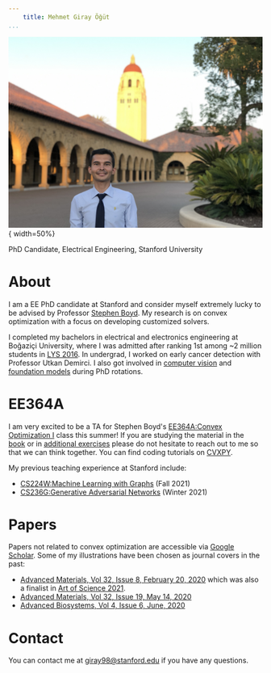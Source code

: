 ```yaml
---
    title: Mehmet Giray Öğüt
...
```


![](/public/headshot.jpg "Giray's Headshot"){ width=50%}
  
PhD Candidate, Electrical Engineering, Stanford University  

# About

I am a EE PhD candidate at Stanford and consider myself extremely lucky to be advised by Professor [Stephen Boyd](https://web.stanford.edu/~boyd/). My research is on convex optimization with a focus on developing customized solvers. 

I completed my bachelors in electrical and electronics engineering at Boğaziçi University, where I was admitted after ranking 1st among ~2 million students in [LYS 2016](https://docplayer.biz.tr/22331630-Mehmet-giray-ogut-elektrik-elektronik-muhendisligi-ingilizce-bogazici-universitesi.html). In undergrad, I worked on early cancer detection with Professor Utkan Demirci. I also got involved in [computer vision](https://openaccess.thecvf.com/content/CVPR2021/papers/Weng_Unsupervised_Discovery_of_the_Long-Tail_in_Instance_Segmentation_Using_Hierarchical_CVPR_2021_paper.pdf) and [foundation models](https://arxiv.org/pdf/2108.07258.pdf?utm_source=morning_brew) during PhD rotations. 

# EE364A

I am very excited to be a TA for Stephen Boyd's [EE364A:Convex Optimization I](https://web.stanford.edu/class/ee364a/) class this summer! 
If you are studying the material in the [book](https://web.stanford.edu/~boyd/cvxbook/bv_cvxbook.pdf) or in [additional exercises](https://web.stanford.edu/~boyd/cvxbook/bv_cvxbook_extra_exercises.pdf) please do not hesitate to reach out to me so that we can think together. You can find coding tutorials on [CVXPY](https://www.cvxpy.org).

My previous teaching experience at Stanford include:

* [CS224W:Machine Learning with Graphs](https://web.stanford.edu/class/cs224w/) (Fall 2021)
* [CS236G:Generative Adversarial Networks](https://cs236g.stanford.edu) (Winter 2021)

# Papers

Papers not related to convex optimization are accessible via [Google Scholar](https://scholar.google.com/citations?user=wBkPd_cAAAAJ&hl=en&oi=ao).
Some of my illustrations have been chosen as journal covers in the past:

* [Advanced Materials, Vol 32, Issue 8, February 20, 2020](https://onlinelibrary.wiley.com/doi/epdf/10.1002/adma.202070062) which was also a finalist in [Art of Science 2021](https://mrs.stanford.edu/art-science-2021-exhibition).
* [Advanced Materials, Vol 32, Issue 19, May 14, 2020](https://onlinelibrary.wiley.com/doi/epdf/10.1002/adma.202070151) 
* [Advanced Biosystems, Vol 4, Issue 6, June, 2020](https://onlinelibrary.wiley.com/doi/epdf/10.1002/adbi.202070062)

# Contact

You can contact me at <giray98@stanford.edu> if you have any questions.    
